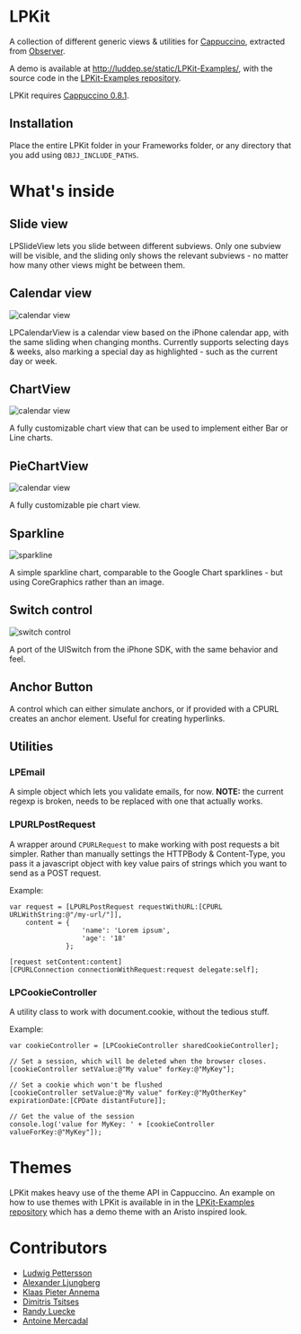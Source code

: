 # LPKit
A collection of different generic views & utilities for [Cappuccino](http://cappuccino.org/), extracted from [Observer](http://observerapp.com/).

A demo is available at <http://luddep.se/static/LPKit-Examples/>, with the source code in the [LPKit-Examples repository](https://github.com/luddep/LPKit-Examples).

LPKit requires [Cappuccino 0.8.1](http://github.com/280north/cappuccino/tree/v0.8.1).

## Installation

Place the entire LPKit folder in your Frameworks folder, or any directory that you add using `OBJJ_INCLUDE_PATHS`.

# What's inside

## Slide view

LPSlideView lets you slide between different subviews. Only one subview will be visible, and the sliding only shows the relevant subviews - no matter how many other views might be between them.

## Calendar view

![calendar view](http://dl.getdropbox.com/u/24582/github/LPKit/calendarview.png)

LPCalendarView is a calendar view based on the iPhone calendar app, with the same sliding when changing months. Currently supports selecting days & weeks, also marking a special day as highlighted - such as the current day or week.

## ChartView

![calendar view](http://dl.getdropbox.com/u/24582/github/LPKit/chart.png)

A fully customizable chart view that can be used to implement either Bar or Line charts.

## PieChartView

![calendar view](http://dl.getdropbox.com/u/24582/github/LPKit/pie.png)

A fully customizable pie chart view.

## Sparkline

![sparkline](http://dl.getdropbox.com/u/24582/github/LPKit/sparkline.png)

A simple sparkline chart, comparable to the Google Chart sparklines - but using CoreGraphics rather than an image.

## Switch control

![switch control](http://dl.getdropbox.com/u/24582/github/LPKit/switch.png)

A port of the UISwitch from the iPhone SDK, with the same behavior and feel.

## Anchor Button

A control which can either simulate anchors, or if provided with a CPURL creates an anchor element. Useful for creating hyperlinks.

## Utilities

### LPEmail

A simple object which lets you validate emails, for now. **NOTE:** the current regexp is broken, needs to be replaced with one that actually works.

### LPURLPostRequest

A wrapper around `CPURLRequest` to make working with post requests a bit simpler.
Rather than manually settings the HTTPBody & Content-Type, you pass it a javascript object with key value pairs of strings which you want to send as a POST request.

Example:

    var request = [LPURLPostRequest requestWithURL:[CPURL URLWithString:@"/my-url/"]],
        content = {
                      'name': 'Lorem ipsum',
                      'age': '18'
                  };
    
    [request setContent:content]
    [CPURLConnection connectionWithRequest:request delegate:self];

### LPCookieController

A utility class to work with document.cookie, without the tedious stuff.

Example:

    var cookieController = [LPCookieController sharedCookieController];
    
    // Set a session, which will be deleted when the browser closes.
    [cookieController setValue:@"My value" forKey:@"MyKey"];
    
    // Set a cookie which won't be flushed
    [cookieController setValue:@"My value" forKey:@"MyOtherKey" expirationDate:[CPDate distantFuture]];
    
    // Get the value of the session
    console.log('value for MyKey: ' + [cookieController valueForKey:@"MyKey"]);

# Themes

LPKit makes heavy use of the theme API in Cappuccino.
An example on how to use themes with LPKit is available in in the [LPKit-Examples repository](https://github.com/luddep/LPKit-Examples) which has a demo theme with an Aristo inspired look.

# Contributors
* [Ludwig Pettersson](http://github.com/luddep)
* [Alexander Ljungberg](http://github.com/aljungberg)
* [Klaas Pieter Annema](http://github.com/klaaspieter)
* [Dimitris Tsitses](http://github.com/dtsitses)
* [Randy Luecke](http://github.com/Me1000)
* [Antoine Mercadal](http://github.com/primalmotion)
